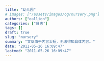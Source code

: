 ```yaml
---
title: "幼儿园"
# images: ["/assets/images/og/nursery.png"]
authors: ["eallion"]
categories: ["日志"]
tags: []
draft: true
slug: "nursery"
summary: "文章由于内容太短，无法得知具体内容。"
date: "2011-05-26 16:09:47"
lastmod: "2011-05-26 16:09:47"
---
```



